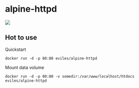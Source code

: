 # alpine-httpd
[![](https://imagelayers.io/badge/eviles/alpine-httpd:latest.svg)](https://imagelayers.io/?images=eviles/alpine-httpd:latest 'Get your own badge on imagelayers.io')

## Hot to use

Quickstart

	docker run -d -p 80:80 eviles/alpine-httpd
	
Mount data volume
	
	docker run -d -p 80:80 -v somedir:/var/www/localhost/htdocs eviles/alpine-httpd
